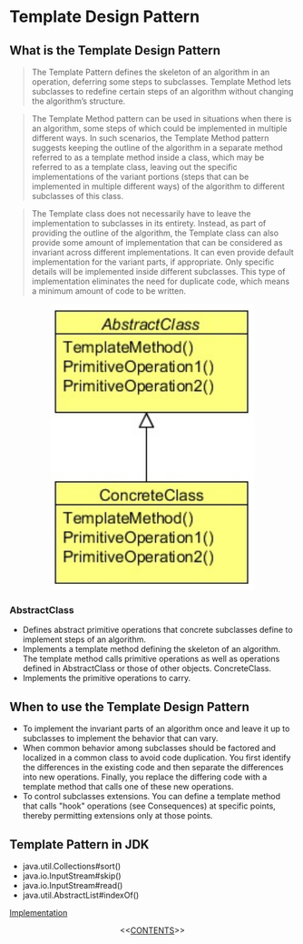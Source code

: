 #   Template Design Pattern


##  What is the Template Design Pattern
>   The Template Pattern defines the skeleton of an algorithm in an operation, deferring some steps to subclasses. Template Method
    lets subclasses to redefine certain steps of an algorithm without changing the algorithm’s structure.
    
>   The Template Method pattern can be used in situations when there is an algorithm, some steps of which could be implemented
    in multiple different ways. In such scenarios, the Template Method pattern suggests keeping the outline of the algorithm in a
    separate method referred to as a template method inside a class, which may be referred to as a template class, leaving out the
    specific implementations of the variant portions (steps that can be implemented in multiple different ways) of the algorithm to
    different subclasses of this class.

>   The Template class does not necessarily have to leave the implementation to subclasses in its entirety. Instead, as part of providing
    the outline of the algorithm, the Template class can also provide some amount of implementation that can be considered as
    invariant across different implementations. It can even provide default implementation for the variant parts, if appropriate. Only
    specific details will be implemented inside different subclasses. This type of implementation eliminates the need for duplicate
    code, which means a minimum amount of code to be written.


<p align="center">
    <img src="https://github.com/11andrew1991/design_patterns/blob/master/Template/img/template.png" />
</p>

### AbstractClass
-   Defines abstract primitive operations that concrete subclasses define to implement steps of an algorithm.
-   Implements a template method defining the skeleton of an algorithm. The template method calls primitive operations as well
    as operations defined in AbstractClass or those of other objects. ConcreteClass.
-   Implements the primitive operations to carry.


##  When to use the Template Design Pattern
-   To implement the invariant parts of an algorithm once and leave it up to subclasses to implement the behavior that can vary.
-   When common behavior among subclasses should be factored and localized in a common class to avoid code duplication. You
    first identify the differences in the existing code and then separate the differences into new operations. Finally, you replace the
    differing code with a template method that calls one of these new operations.
-   To control subclasses extensions. You can define a template method that calls "hook" operations (see Consequences) at specific
    points, thereby permitting extensions only at those points.


##  Template Pattern in JDK
-   java.util.Collections#sort()
-   java.io.InputStream#skip()
-   java.io.InputStream#read()
-   java.util.AbstractList#indexOf()


[Implementation](https://github.com/11andrew1991/design_patterns/tree/master/Template/app/)


<p align="center">
  <<<a href="https://github.com/11andrew1991/design_patterns#design-patterns">CONTENTS</a>>>
</p>